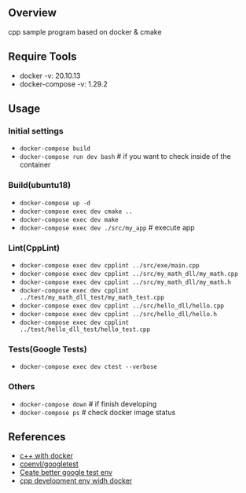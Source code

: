 ## Overview

cpp sample program based on docker & cmake

## Require Tools

- docker -v: 20.10.13
- docker-compose -v: 1.29.2

## Usage

### Initial settings

- `docker-compose build`
- `docker-compose run dev bash`  # if you want to check inside of the container

### Build(ubuntu18)

- `docker-compose up -d`
- `docker-compose exec dev cmake ..`
- `docker-compose exec dev make`
- `docker-compose exec dev ./src/my_app`  # execute app

### Lint(CppLint)
- `docker-compose exec dev cpplint ../src/exe/main.cpp`
- `docker-compose exec dev cpplint ../src/my_math_dll/my_math.cpp`
- `docker-compose exec dev cpplint ../src/my_math_dll/my_math.h`
- `docker-compose exec dev cpplint ../test/my_math_dll_test/my_math_test.cpp`
- `docker-compose exec dev cpplint ../src/hello_dll/hello.cpp`
- `docker-compose exec dev cpplint ../src/hello_dll/hello.h`
- `docker-compose exec dev cpplint ../test/hello_dll_test/hello_test.cpp`

### Tests(Google Tests)
- `docker-compose exec dev ctest --verbose`

### Others
- `docker-compose down`  # if finish developing
- `docker-compose ps`  # check docker image status

## References

- [c++ with docker](https://qiita.com/kai_kou/items/1f4b9a45a5d4d6788649)
- [coenvl/googletest
](https://hub.docker.com/r/coenvl/googletest/dockerfile)
- [Ceate better google test env](https://www.jonki.net/entry/2016/06/15/220029)
- [cpp development env widh docker](https://qiita.com/n-jun-k2/items/1b84b5b99351fb835035)
